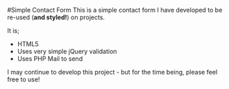 #Simple Contact Form
This is a simple contact form I have developed to be re-used (**and styled!**) on projects.

It is;

* HTML5
* Uses very simple jQuery validation
* Uses PHP Mail to send

I may continue to develop this project - but for the time being, please feel free to use!